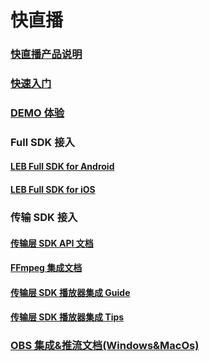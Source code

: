 # 快直播



### [快直播产品说明](https://cloud.tencent.com/product/leb)

### [快速入门](https://cloud.tencent.com/document/product/267/41870)

### [DEMO 体验](https://github.com/tencentyun/libLebConnectionSDK/blob/main/docs/lebdocs/DEMO%E4%BD%93%E9%AA%8C/DEMO%E4%BD%93%E9%AA%8C.md)

### Full SDK 接入

#### 		[LEB Full SDK for Android](https://github.com/tencentyun/libLebConnectionSDK/blob/lebdocs/docs/lebdocs/FULL%20SDK%20API%E6%96%87%E6%A1%A3/LEB%20Full%20SDK%20for%20Android.md)

#### 		[LEB Full SDK for iOS](https://github.com/tencentyun/libLebConnectionSDK/blob/lebdocs/docs/lebdocs/FULL%20SDK%20API%E6%96%87%E6%A1%A3/LEB%20Full%20SDK%20for%20iOS.md)

### 传输 SDK 接入

#### 		[传输层 SDK API 文档](https://github.com/tencentyun/libLebConnectionSDK/blob/lebdocs/docs/lebdocs/%E4%BC%A0%E8%BE%93%E5%B1%82SDK%20API%E6%96%87%E6%A1%A3/%E4%BC%A0%E8%BE%93%E5%B1%82SDK%20API.md)

#### [FFmpeg 集成文档](https://github.com/tencentyun/libLebConnectionSDK/blob/lebdocs/docs/lebdocs/FFmpeg%20%E9%9B%86%E6%88%90%E6%96%87%E6%A1%A3/FFmpeg%20%E9%9B%86%E6%88%90%E6%96%87%E6%A1%A3.md)

#### [传输层 SDK 播放器集成 Guide](https://github.com/tencentyun/libLebConnectionSDK/blob/lebdocs/docs/lebdocs/%E4%BC%A0%E8%BE%93%E5%B1%82SDK%E6%92%AD%E6%94%BE%E5%99%A8%E9%9B%86%E6%88%90Guide/%E5%BF%AB%E7%9B%B4%E6%92%AD%E4%BC%A0%E8%BE%93%E5%B1%82SDK%E6%92%AD%E6%94%BE%E5%99%A8%E9%9B%86%E6%88%90Guide.md)

#### 		[传输层 SDK 播放器集成 Tips](https://github.com/tencentyun/libLebConnectionSDK/blob/lebdocs/docs/lebdocs/%E4%BC%A0%E8%BE%93%E5%B1%82SDK%E6%92%AD%E6%94%BE%E5%99%A8%E9%9B%86%E6%88%90Tips/%E5%BF%AB%E7%9B%B4%E6%92%AD%E4%BC%A0%E8%BE%93%E5%B1%82SDK%E6%92%AD%E6%94%BE%E5%99%A8%E9%9B%86%E6%88%90Tips.md)

### [OBS 集成&推流文档(Windows&MacOs)](https://github.com/tencentyun/libLebConnectionSDK/blob/lebdocs/docs/lebdocs/OBS%20%E9%9B%86%E6%88%90&%E6%8E%A8%E6%B5%81%E6%96%87%E6%A1%A3/OBS%20%E9%9B%86%E6%88%90&%E6%8E%A8%E6%B5%81%E6%96%87%E6%A1%A3%EF%BC%88Windows&MacOs%EF%BC%89.md)

